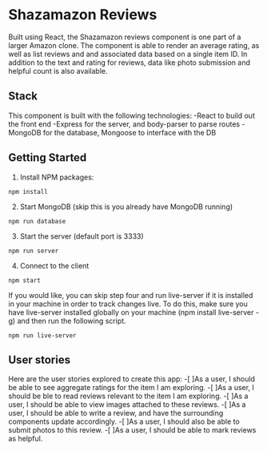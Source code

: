 # Shazamazon Reviews

Built using React, the Shazamazon reviews component is one part of a larger Amazon clone. The component is able to render an average rating, as well as list reviews and and associated data based on a single item ID. In addition to the text and rating for reviews, data like photo submission and helpful count is also available. 

## Stack

This component is built with the following technologies:
-React to build out the front end
-Express for the server, and body-parser to parse routes
-MongoDB for the database, Mongoose to interface with the DB

## Getting Started
1. Install NPM packages:
```
npm install
```
2. Start MongoDB (skip this is you already have MongoDB running)
```
npm run database
```
3. Start the server (default port is 3333)
```
npm run server
```
4. Connect to the client
```
npm start
```

If you would like, you can skip step four and run live-server if it is installed in your machine in order to track changes live. To do this, make sure you have live-server installed globally on your machine (npm install live-server -g) and then run the following script.
```
npm run live-server
```

## User stories

Here are the user stories explored to create this app:
-[ ]As a user, I should be able to see aggregate ratings for the item I am exploring.
-[ ]As a user, I should be ble to read reviews relevant to the item I am exploring.
  -[ ]As a user, I should be able to view images attached to these reviews.
-[ ]As a user, I should be able to write a review, and have the surrounding components update accordingly.
  -[ ]As a user, I should also be able to submit photos to this review.
-[ ]As a user, I should be able to mark reviews as helpful.

